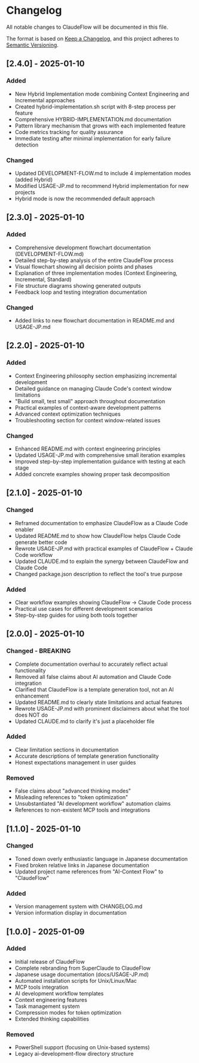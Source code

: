 # Changelog

All notable changes to ClaudeFlow will be documented in this file.

The format is based on [Keep a Changelog](https://keepachangelog.com/en/1.0.0/),
and this project adheres to [Semantic Versioning](https://semver.org/spec/v2.0.0.html).

## [2.4.0] - 2025-01-10

### Added
- New Hybrid Implementation mode combining Context Engineering and Incremental approaches
- Created hybrid-implementation.sh script with 8-step process per feature
- Comprehensive HYBRID-IMPLEMENTATION.md documentation
- Pattern library mechanism that grows with each implemented feature
- Code metrics tracking for quality assurance
- Immediate testing after minimal implementation for early failure detection

### Changed
- Updated DEVELOPMENT-FLOW.md to include 4 implementation modes (added Hybrid)
- Modified USAGE-JP.md to recommend Hybrid implementation for new projects
- Hybrid mode is now the recommended default approach

## [2.3.0] - 2025-01-10

### Added
- Comprehensive development flowchart documentation (DEVELOPMENT-FLOW.md)
- Detailed step-by-step analysis of the entire ClaudeFlow process
- Visual flowchart showing all decision points and phases
- Explanation of three implementation modes (Context Engineering, Incremental, Standard)
- File structure diagrams showing generated outputs
- Feedback loop and testing integration documentation

### Changed
- Added links to new flowchart documentation in README.md and USAGE-JP.md

## [2.2.0] - 2025-01-10

### Added
- Context Engineering philosophy section emphasizing incremental development
- Detailed guidance on managing Claude Code's context window limitations
- "Build small, test small" approach throughout documentation
- Practical examples of context-aware development patterns
- Advanced context optimization techniques
- Troubleshooting section for context window-related issues

### Changed
- Enhanced README.md with context engineering principles
- Updated USAGE-JP.md with comprehensive small iteration examples
- Improved step-by-step implementation guidance with testing at each stage
- Added concrete examples showing proper task decomposition

## [2.1.0] - 2025-01-10

### Changed
- Reframed documentation to emphasize ClaudeFlow as a Claude Code enabler
- Updated README.md to show how ClaudeFlow helps Claude Code generate better code
- Rewrote USAGE-JP.md with practical examples of ClaudeFlow + Claude Code workflow
- Updated CLAUDE.md to explain the synergy between ClaudeFlow and Claude Code
- Changed package.json description to reflect the tool's true purpose

### Added
- Clear workflow examples showing ClaudeFlow → Claude Code process
- Practical use cases for different development scenarios
- Step-by-step guides for using both tools together

## [2.0.0] - 2025-01-10

### Changed - BREAKING
- Complete documentation overhaul to accurately reflect actual functionality
- Removed all false claims about AI automation and Claude Code integration
- Clarified that ClaudeFlow is a template generation tool, not an AI enhancement
- Updated README.md to clearly state limitations and actual features
- Rewrote USAGE-JP.md with prominent disclaimers about what the tool does NOT do
- Updated CLAUDE.md to clarify it's just a placeholder file

### Added
- Clear limitation sections in documentation
- Accurate descriptions of template generation functionality
- Honest expectations management in user guides

### Removed
- False claims about "advanced thinking modes"
- Misleading references to "token optimization"
- Unsubstantiated "AI development workflow" automation claims
- References to non-existent MCP tools and integrations

## [1.1.0] - 2025-01-10

### Changed
- Toned down overly enthusiastic language in Japanese documentation
- Fixed broken relative links in Japanese documentation
- Updated project name references from "AI-Context Flow" to "ClaudeFlow"

### Added
- Version management system with CHANGELOG.md
- Version information display in documentation

## [1.0.0] - 2025-01-09

### Added
- Initial release of ClaudeFlow
- Complete rebranding from SuperClaude to ClaudeFlow
- Japanese usage documentation (docs/USAGE-JP.md)
- Automated installation scripts for Unix/Linux/Mac
- MCP tools integration
- AI development workflow templates
- Context engineering features
- Task management system
- Compression modes for token optimization
- Extended thinking capabilities

### Removed
- PowerShell support (focusing on Unix-based systems)
- Legacy ai-development-flow directory structure
